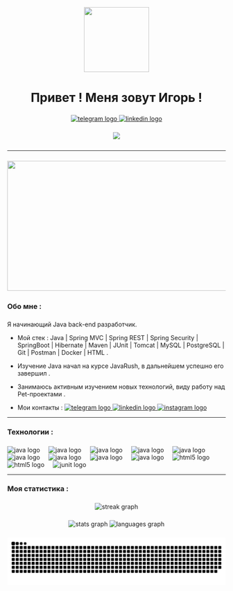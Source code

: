 <div align="center">
  <img height="150" width="150" src="https://media.giphy.com/media/v1.Y2lkPTc5MGI3NjExNzNpdGw4M2h1NnUzMW1sNWVlYnFnZjh3dmo0YXl1bXE0NHA0aThpZSZlcD12MV9pbnRlcm5hbF9naWZfYnlfaWQmY3Q9cw/e8vLgKW80EBxLjRWZw/giphy.gif"  />
</div>

###

<h1 align="center">Привет ! Меня зовут Игорь !</h1>

###

<div align="center">
  <a href="https://t.me/Igorchelos" target="_blank">
    <img src="https://img.shields.io/static/v1?message=Telegram&logo=telegram&label=&color=2CA5E0&logoColor=white&labelColor=&style=for-the-badge" height="25" alt="telegram logo"  />
  </a>
  <a href="https://www.linkedin.com/in/igorchelos" target="_blank">
    <img src="https://img.shields.io/static/v1?message=Linkedin&logo=linkedin&label=&color=2CA5E0&logoColor=white&labelColor=&style=for-the-badge" height="25" alt="linkedin logo"  />
  </a>
</div>

###

<div align="center">
  <img src="https://visitor-badge.laobi.icu/badge?page_id=GitIgorchelos.GitIgorchelos"  />
</div>

###

---

###

<div align="center">
  <img height="300" width="550" src="https://user-images.githubusercontent.com/74038190/225813708-98b745f2-7d22-48cf-9150-083f1b00d6c9.gif"  />
</div>

<h3 align="left"> Обо мне :</h3>

###

Я начинающий Java back-end разработчик.

-  Мой стек :  Java | Spring MVC | Spring REST | Spring Security | SpringBoot | Hibernate | Maven | JUnit | Tomcat | MySQL | PostgreSQL | Git | Postman | Docker | HTML .

-  Изучение Java начал на курсе JavaRush, в дальнейшем успешно его завершил .

-  Занимаюсь активным изучением новых технологий, виду работу над Pet-проектами .

-  Мои контакты :  <a href="https://t.me/Igorchelos" target="_blank">
    <img src="https://img.shields.io/static/v1?message=Telegram&logo=telegram&label=&color=2CA5E0&logoColor=white&labelColor=&style=for-the-badge" height="25" alt="telegram logo"  />
  </a>  <a href="https://www.linkedin.com/in/igorchelos" target="_blank">
    <img src="https://img.shields.io/static/v1?message=Linkedin&logo=linkedin&label=&color=2CA5E0&logoColor=white&labelColor=&style=for-the-badge" height="25" alt="linkedin logo"  />
  </a>  <a href="https://www.instagram.com/igorhelos" target="_blank">
    <img src="https://img.shields.io/static/v1?message=Instagram&logo=instagram&label=&color=FF69B4&logoColor=white&labelColor=&style=for-the-badge" height="25" alt="instagram logo"  />
  </a> 

---

###

<h3 align="left"> Технологии :</h3>

###

<div align="left">
  <img src="https://cdn.jsdelivr.net/gh/devicons/devicon/icons/java/java-original.svg" height="40" alt="java logo"  />
  <img width="12" />
  <img src="https://cdn.jsdelivr.net/gh/devicons/devicon/icons/spring/spring-original.svg" height="40" alt="java logo"  />
  <img width="12" />
  <img src="https://cdn.jsdelivr.net/gh/devicons/devicon/icons/git/git-original.svg" height="40" alt="java logo"  />
  <img width="12" />
  <img src="https://cdn.jsdelivr.net/gh/devicons/devicon/icons/mysql/mysql-original.svg" height="40" alt="java logo"  />
  <img width="12" />
  <img src="https://cdn.jsdelivr.net/gh/devicons/devicon/icons/postgresql/postgresql-original.svg" height="40" alt="java logo"  />
  <img width="12" />
  <img src="https://cdn.jsdelivr.net/gh/devicons/devicon/icons/hibernate/hibernate-original.svg" height="40" alt="java logo"  />
  <img width="12" />
  <img src="https://cdn.jsdelivr.net/gh/devicons/devicon/icons/tomcat/tomcat-original.svg" height="40" alt="java logo"  />
  <img width="12" /> 
  <img src="https://cdn.jsdelivr.net/gh/devicons/devicon/icons/postman/postman-original.svg" height="40" alt="java logo"  />
  <img width="12" />
  <img src="https://cdn.jsdelivr.net/gh/devicons/devicon/icons/docker/docker-original.svg" height="40" alt="java logo"  />
  <img width="12" />
  <img src="https://cdn.jsdelivr.net/gh/devicons/devicon/icons/html5/html5-original.svg" height="40" alt="html5 logo"  />
  <img width="12" />
  <img src="https://cdn.jsdelivr.net/gh/devicons/devicon/icons/maven/maven-original.svg" height="40" alt="html5 logo"  />
  <img width="12" />
  <img src="https://cdn.jsdelivr.net/gh/devicons/devicon/icons/junit/junit-original.svg" height="40" alt="junit logo"  />
  <img width="12" />
</div>

---

###

 <h3 align="left">   Моя статистика :</h3>

###

<div align="center">
  <img src="https://streak-stats.demolab.com?user=GitIgorchelos&locale=en&mode=daily&theme=dark&hide_border=false&border_radius=5&order=3" height="220" alt="streak graph"  />
</div>

###

<div align="center">
  <img src="https://github-readme-stats.vercel.app/api?username=GitIgorchelos&hide_title=false&hide_rank=false&show_icons=true&include_all_commits=true&count_private=true&disable_animations=false&theme=dracula&locale=en&hide_border=false&order=1" height="150" alt="stats graph"  />
  <img src="https://github-readme-stats.vercel.app/api/top-langs?username=GitIgorchelos&locale=en&hide_title=false&layout=compact&card_width=320&langs_count=5&theme=dracula&hide_border=false&order=2" height="150" alt="languages graph"  />
</div>

###

<div align="center">
  <picture>
    <source
      media="(prefers-color-scheme: dark)"
      srcset="https://raw.githubusercontent.com/platane/snk/output/github-contribution-grid-snake-dark.svg"
    />
    <source
      media="(prefers-color-scheme: light)"
      srcset="https://raw.githubusercontent.com/platane/snk/output/github-contribution-grid-snake.svg"
    />
    <img
      alt="github contribution grid snake animation"
      src="https://raw.githubusercontent.com/platane/snk/output/github-contribution-grid-snake.svg"
    />
  </picture>
</div>



                  
                   
